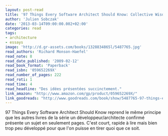 ```yaml
---
layout: post-read
title: '97 Things Every Software Architect Should Know: Collective Wisdom from the Experts'
author: 'Julien Sobczak'
date: '2013-03-14T09:00:00.002+02:00'
categories: read
tags:
- architecture
- essays
image: 'http://d.gr-assets.com/books/1328834865l/5487765.jpg'
read_authors: 'Richard Monson-Haefel'
read_note: 8
read_date_published: '2009-02-12'
read_book_format: 'Paperback'
read_isbn: '059652269X'
read_number_of_pages: 222
read_roti: 1
read_time: 4
read_headline: "Des idées présentées succinctement."
link_amazon: "http://www.amazon.com/gp/product/059652269X/"
link_goodreads: "http://www.goodreads.com/book/show/5487765-97-things-every-software-architect-should-know"
---
```



97 Things Every Software Architect Should Know reprend le même principe que les autres livres de la série un développeur/architecte confirmé présente un sujet en seulement pages. C'est court, rapide à lire mais bien trop peu développé pour que l'on puisse en tirer quoi que ce soit.


